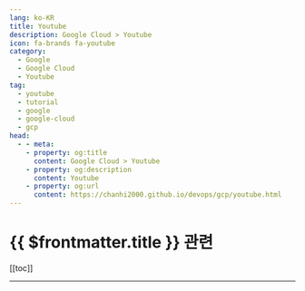 ```yaml
---
lang: ko-KR
title: Youtube
description: Google Cloud > Youtube
icon: fa-brands fa-youtube
category:
  - Google
  - Google Cloud
  - Youtube
tag: 
  - youtube
  - tutorial
  - google
  - google-cloud
  - gcp
head:
  - - meta:
    - property: og:title
      content: Google Cloud > Youtube
    - property: og:description
      content: Youtube
    - property: og:url
      content: https://chanhi2000.github.io/devops/gcp/youtube.html
---
```


# {{ $frontmatter.title }} 관련

[[toc]]

---

<TagLinks />